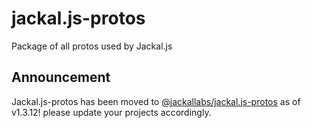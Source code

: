 # jackal.js-protos
Package of all protos used by Jackal.js

## Announcement
Jackal.js-protos has been moved to [@jackallabs/jackal.js-protos](https://www.npmjs.com/package/@jackallabs/jackal.js-protos) as of v1.3.12! please update your projects accordingly.
